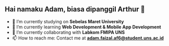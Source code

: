 <!--
**AdamArthurF/adamarthurf** is a ✨ _special_ ✨ repository because its `README.md` (this file) appears on your GitHub profile.
Here are some ideas to get you started:
-->
## Hai namaku Adam, biasa dipanggil Arthur 👋
- 🔭 I’m currently studying on **Sebelas Maret University**
- 🌱 I’m currently learning **Web Development & Mobile App Development**
- 👯 I’m currently collaborating with **Labkom FMIPA UNS**
- 📫 How to reach me: Contact me at **adam.faizal.af6@student.uns.ac.id**

<!--
- 🤔 I’m looking for help with ...
- 💬 Ask me about ...
- 📫 How to reach me: ...
- 😄 Pronouns: ...
- ⚡ Fun fact: ...
-->
